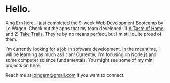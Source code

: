 # Hello.

Xing Ern here. I just completed the 9-week Web Development Bootcamp by Le Wagon. Check out the apps that my team developed: 1) [A Taste of Home](https://github.com/f-Xiaoxi/a-taste-of-home); and 2) [Take Trails](https://github.com/barbayjuliette/take_trails). They're by no means perfect, but I'm still quite proud of them.

I'm currently looking for a job in software development. In the meantime, I will be learning as much as I can! Currently, I'm focusing on Node.js and some computer science fundamentals. You might see some of my mini projects on here.

Reach me at lxingern@gmail.com if you want to connect. 

<!--
**lxingern/lxingern** is a ✨ _special_ ✨ repository because its `README.md` (this file) appears on your GitHub profile.

Here are some ideas to get you started:

- 🔭 I’m currently working on ...
- 🌱 I’m currently learning ...
- 👯 I’m looking to collaborate on ...
- 🤔 I’m looking for help with ...
- 💬 Ask me about ...
- 📫 How to reach me: ...
- 😄 Pronouns: ...
- ⚡ Fun fact: ...
-->
